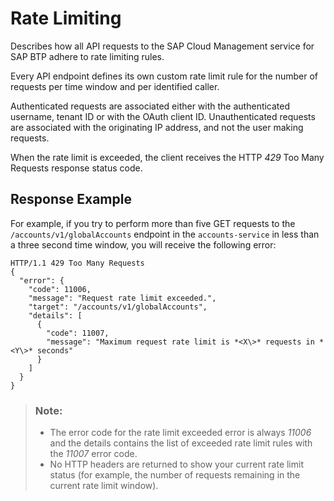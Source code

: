 <!-- loio77b217b3f57a45b987eb7fbc3305ce1e -->

# Rate Limiting

Describes how all API requests to the SAP Cloud Management service for SAP BTP adhere to rate limiting rules.

Every API endpoint defines its own custom rate limit rule for the number of requests per time window and per identified caller.

Authenticated requests are associated either with the authenticated username, tenant ID or with the OAuth client ID. Unauthenticated requests are associated with the originating IP address, and not the user making requests.

When the rate limit is exceeded, the client receives the HTTP *429* Too Many Requests response status code.



<a name="loio77b217b3f57a45b987eb7fbc3305ce1e__section_zbv_2cm_53b"/>

## Response Example

For example, if you try to perform more than five GET requests to the `/accounts/v1/globalAccounts` endpoint in the `accounts-service` in less than a three second time window, you will receive the following error:

```
HTTP/1.1 429 Too Many Requests
{
  "error": {
    "code": 11006,
    "message": "Request rate limit exceeded.",
    "target": "/accounts/v1/globalAccounts",
    "details": [
      {
        "code": 11007,
        "message": "Maximum request rate limit is *<X\>* requests in *<Y\>* seconds"
      }
    ]
  }
}

```

> ### Note:  
> -   The error code for the rate limit exceeded error is always *11006* and the details contains the list of exceeded rate limit rules with the *11007* error code.
> -   No HTTP headers are returned to show your current rate limit status \(for example, the number of requests remaining in the current rate limit window\).

